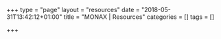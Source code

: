 +++
type = "page"
layout = "resources"
date = "2018-05-31T13:42:12+01:00"
title = "MONAX | Resources"
categories = []
tags = []

+++
